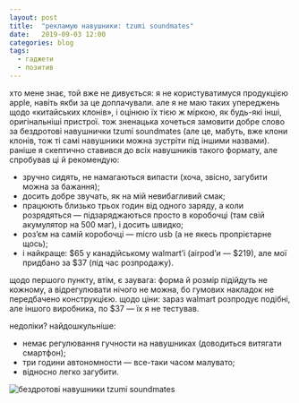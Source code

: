 ```yaml
---
layout: post
title:  "рекламую навушники: tzumi soundmates"
date:   2019-09-03 12:00
categories: blog
tags:
  - гаджети
  - позитив
---
```


хто мене знає, той вже не дивується: я не користуватимуся продукцією apple, навіть якби за це доплачували. але я не маю таких упереджень щодо «китайських клонів», і оцінюю їх тією ж міркою, як будь-які інші, оригінальніші пристрої. тож зненацька хочеться замовити добре слово за бездротові навушнички tzumi soundmates (але це, мабуть, вже клони клонів, тож ті самі навушники можна зустріти під іншими назвами). раніше я скептично ставився до всіх навушників такого формату, але спробував ці й рекомендую:

* зручно сидять, не намагаються випасти (хоча, звісно, загубити можна за бажання);
* досить добре звучать, як на мій невибагливий смак;
* працюють близько трьох годин від одного заряду, а коли розрядяться — підзаряджаються просто в коробочці (там свій акумулятор на 500 маг), і досить швидко;
* роз’єм на самій коробочці — micro usb (а не якесь пропрієтарне щось);
* і найкраще: $65 у канадійському walmart’і (airpod’и — $219), але мої придбано за $37 (під час розпродажу).

щодо першого пункту, втім, є заувага: форма й розмір підійдуть не кожному, а відрегулювати нічого не можна, бо гумових накладок не передбачено конструкцією. щодо ціни: зараз walmart розпродує подібні, але іншого виробника, по $37 — їх я не тестував.

недоліки? найдошкульніше:

* немає регулювання гучности на навушниках (доводиться витягати смартфон);
* три години автономности — все-таки часом малувато;
* відносно легко загубити.

![бездротові навушники tzumi soundmates](/assets/images/2019/2019-09-03-soundmates-01.jpg)